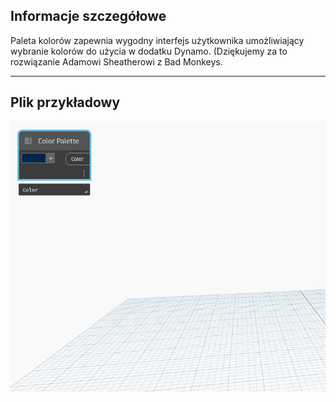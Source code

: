 ## Informacje szczegółowe
Paleta kolorów zapewnia wygodny interfejs użytkownika umożliwiający wybranie kolorów do użycia w dodatku Dynamo. (Dziękujemy za to rozwiązanie Adamowi Sheatherowi z Bad Monkeys.
___
## Plik przykładowy

![Color Palette.gif](./CoreNodeModels.Input.ColorPalette_img.gif)

